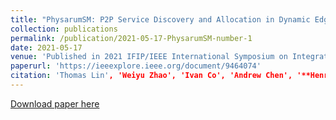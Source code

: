 ```yaml
---
title: "PhysarumSM: P2P Service Discovery and Allocation in Dynamic Edge Networks"
collection: publications
permalink: /publication/2021-05-17-PhysarumSM-number-1
date: 2021-05-17
venue: 'Published in 2021 IFIP/IEEE International Symposium on Integrated Network Management (IM)'
paperurl: 'https://ieeexplore.ieee.org/document/9464074'
citation: 'Thomas Lin', 'Weiyu Zhao', 'Ivan Co', 'Andrew Chen', '**Henry Xu**', and 'Alberto Leon-Garcia'
---
```


[Download paper here](https://ieeexplore.ieee.org/document/9464074)
